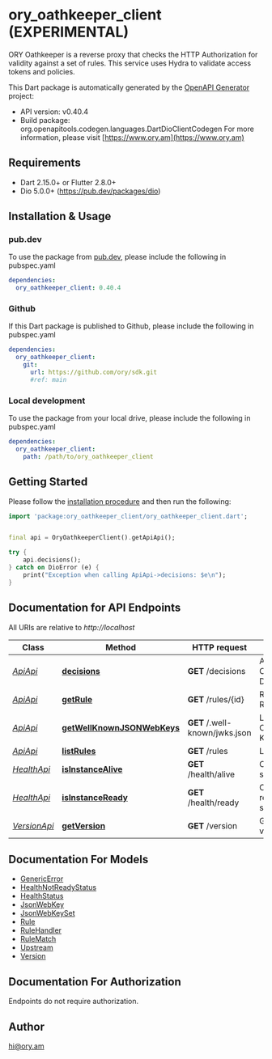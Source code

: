 # ory_oathkeeper_client (EXPERIMENTAL)
ORY Oathkeeper is a reverse proxy that checks the HTTP Authorization for validity against a set of rules. This service uses Hydra to validate access tokens and policies.

This Dart package is automatically generated by the [OpenAPI Generator](https://openapi-generator.tech) project:

- API version: v0.40.4
- Build package: org.openapitools.codegen.languages.DartDioClientCodegen
For more information, please visit [https://www.ory.am](https://www.ory.am)

## Requirements

* Dart 2.15.0+ or Flutter 2.8.0+
* Dio 5.0.0+ (https://pub.dev/packages/dio)

## Installation & Usage

### pub.dev
To use the package from [pub.dev](https://pub.dev), please include the following in pubspec.yaml
```yaml
dependencies:
  ory_oathkeeper_client: 0.40.4
```

### Github
If this Dart package is published to Github, please include the following in pubspec.yaml
```yaml
dependencies:
  ory_oathkeeper_client:
    git:
      url: https://github.com/ory/sdk.git
      #ref: main
```

### Local development
To use the package from your local drive, please include the following in pubspec.yaml
```yaml
dependencies:
  ory_oathkeeper_client:
    path: /path/to/ory_oathkeeper_client
```

## Getting Started

Please follow the [installation procedure](#installation--usage) and then run the following:

```dart
import 'package:ory_oathkeeper_client/ory_oathkeeper_client.dart';


final api = OryOathkeeperClient().getApiApi();

try {
    api.decisions();
} catch on DioError (e) {
    print("Exception when calling ApiApi->decisions: $e\n");
}

```

## Documentation for API Endpoints

All URIs are relative to *http://localhost*

Class | Method | HTTP request | Description
------------ | ------------- | ------------- | -------------
[*ApiApi*](doc/ApiApi.md) | [**decisions**](doc/ApiApi.md#decisions) | **GET** /decisions | Access Control Decision API
[*ApiApi*](doc/ApiApi.md) | [**getRule**](doc/ApiApi.md#getrule) | **GET** /rules/{id} | Retrieve a Rule
[*ApiApi*](doc/ApiApi.md) | [**getWellKnownJSONWebKeys**](doc/ApiApi.md#getwellknownjsonwebkeys) | **GET** /.well-known/jwks.json | Lists Cryptographic Keys
[*ApiApi*](doc/ApiApi.md) | [**listRules**](doc/ApiApi.md#listrules) | **GET** /rules | List All Rules
[*HealthApi*](doc/HealthApi.md) | [**isInstanceAlive**](doc/HealthApi.md#isinstancealive) | **GET** /health/alive | Check alive status
[*HealthApi*](doc/HealthApi.md) | [**isInstanceReady**](doc/HealthApi.md#isinstanceready) | **GET** /health/ready | Check readiness status
[*VersionApi*](doc/VersionApi.md) | [**getVersion**](doc/VersionApi.md#getversion) | **GET** /version | Get service version


## Documentation For Models

 - [GenericError](doc/GenericError.md)
 - [HealthNotReadyStatus](doc/HealthNotReadyStatus.md)
 - [HealthStatus](doc/HealthStatus.md)
 - [JsonWebKey](doc/JsonWebKey.md)
 - [JsonWebKeySet](doc/JsonWebKeySet.md)
 - [Rule](doc/Rule.md)
 - [RuleHandler](doc/RuleHandler.md)
 - [RuleMatch](doc/RuleMatch.md)
 - [Upstream](doc/Upstream.md)
 - [Version](doc/Version.md)


## Documentation For Authorization

Endpoints do not require authorization.


## Author

hi@ory.am

